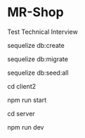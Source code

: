 # MR-Shop
Test Technical Interview

sequelize db:create

sequelize db:migrate

sequelize db:seed:all

cd client2

npm run start

cd server

npm run dev

